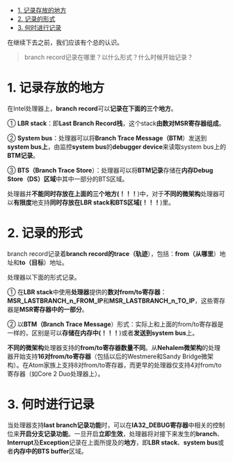 
<!-- @import "[TOC]" {cmd="toc" depthFrom=1 depthTo=6 orderedList=false} -->

<!-- code_chunk_output -->

- [1. 记录存放的地方](#1-记录存放的地方)
- [2. 记录的形式](#2-记录的形式)
- [3. 何时进行记录](#3-何时进行记录)

<!-- /code_chunk_output -->

在继续下去之前，我们应该有个总的认识。

>branch record记录在哪里？以什么形式？什么时候开始记录？

# 1. 记录存放的地方

在Intel处理器上，**branch record**可以**记录在下面的三个地方**。

① **LBR stack**：即**Last Branch Record栈**，这个stack**由数对MSR寄存器组成**。

② **System bus**：处理器可以将**Branch Trace Message（BTM**）发送到**system bus上**，由监控**system bus**的**debugger device**来读取system bus上的**BTM记录**。

③ **BTS（Branch Trace Store**）：处理器可以将**BTM记录**存储在**内存Debug Store（DS）区域**中其中一部分的BTS区域。

处理器并**不能同时存放在上面的三个地方(！！！**)中，对于**不同的微架构**处理器可以**有限度**地支持**同时存放在LBR stack和BTS区域(！！！**)里。

# 2. 记录的形式

branch record记录着**branch record的trace（轨迹**），包括：**from（从哪里**）地址和**to（目标**）地址。

处理器以下面的形式记录。

① 在**LBR stack**中使用**处理器**提供的**数对from/to寄存器**：**MSR\_LASTBRANCH\_n\_FROM\_IP**和**MSR\_LASTBRANCH\_n\_TO\_IP**，这些寄存器是**MSR寄存器中的一部分**。

② 以**BTM（Branch Trace Message**）形式：实际上和上面的from/to寄存器是一样的，区别是可以**存储在内存中(！！！**)或者**发送到system bus**上。

**不同的微架构**处理器支持的**from/to寄存器数量不同**。从**Nehalem微架构**的处理器开始支持**16对from/to寄存器**（包括以后的Westmere和Sandy Bridge微架构）。在Atom家族上支持8对from/to寄存器，而更早的处理器仅支持4对from/to寄存器（如Core 2 Duo处理器上）。

# 3. 何时进行记录

当处理器支持**last branch记录功能**时，可以在**IA32\_DEBUG寄存器**中相关的控制位来**开启分支记录功能**。一旦开启**立即生效**，处理器将对接下来发生的**branch**、**Interrupt**及**Exception**记录在上面所提及的**地方**，即**LBR stack**、**system bus**或者**内存中的BTS buffer**区域。